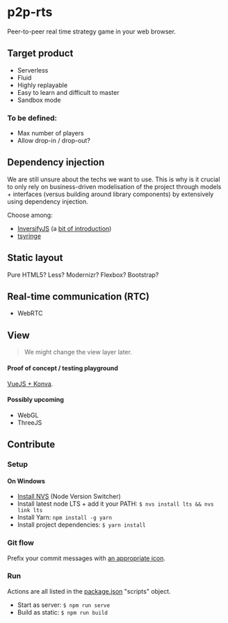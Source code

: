 # p2p-rts

Peer-to-peer real time strategy game in your web browser.

## Target product

- Serverless
- Fluid
- Highly replayable
- Easy to learn and difficult to master
- Sandbox mode

### To be defined:
- Max number of players
- Allow drop-in / drop-out?

## Dependency injection

We are still unsure about the techs we want to use. This is why is it crucial to only rely on business-driven modelisation of the project through models + interfaces (versus building around library components) by extensively using dependency injection.

Choose among:
- [InversifyJS](https://inversify.io/) (a [bit of introduction](https://nehalist.io/dependency-injection-in-typescript/#dependencyinjectionintypescript]))
- [tsyringe](https://github.com/microsoft/tsyringe)

## Static layout

Pure HTML5? Less? Modernizr? Flexbox? Bootstrap?

## Real-time communication (RTC)

- WebRTC

## View

> We might change the view layer later.

#### Proof of concept / testing playground

[VueJS + Konva](https://github.com/konvajs/vue-konva).

#### Possibly upcoming

- WebGL
- ThreeJS


## Contribute

### Setup

#### On Windows
- [Install NVS](https://github.com/jasongin/nvs) (Node Version Switcher)
- Install latest node LTS + add it your PATH: `$ nvs install lts && nvs link lts`
- Install Yarn: `npm install -g yarn`
- Install project dependencies: `$ yarn install`

### Git flow

Prefix your commit messages with [an appropriate icon](https://gitmoji.dev/).

### Run
Actions are all listed in the [package.json](package.json) "scripts" object.
- Start as server: `$ npm run serve`
- Build as static: `$ npm run build`
